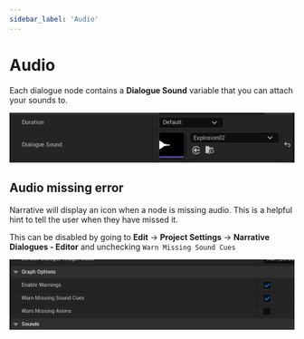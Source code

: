 ```yaml
---
sidebar_label: 'Audio'
---
```


# Audio

Each dialogue node contains a **Dialogue Sound** variable that you can attach your sounds to.

![dialogue-duration-audio.png](..%2F..%2F..%2F..%2Fstatic%2Fimg%2Fdialogue%2Fline%2Fdialogue-duration-audio.png)

## Audio missing error
Narrative will display an icon when a node is missing audio. This is a helpful hint to tell the user when they have missed it.

This can be disabled by going to **Edit** -> **Project Settings** -> **Narrative Dialogues - Editor** and unchecking `Warn Missing Sound Cues`

![dialogue-warn-audio.png](..%2F..%2F..%2F..%2Fstatic%2Fimg%2Fdialogue%2Fline%2Fdialogue-warn-audio.png)